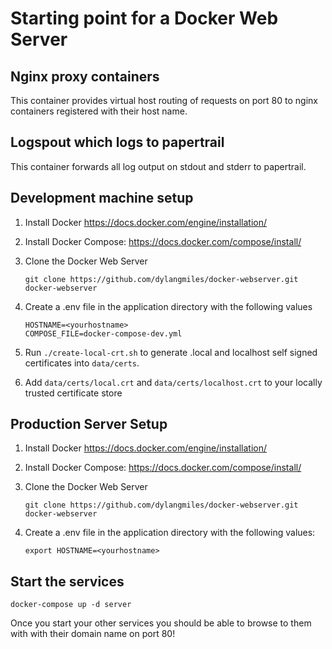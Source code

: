 
Starting point for a Docker Web Server
======================================

Nginx proxy containers
----------------------
This container provides virtual host routing of requests on port 80 to nginx containers registered with their host name.


Logspout which logs to papertrail
---------------------------------
This container forwards all log output on stdout and stderr to papertrail.

Development machine setup
-------------------------

1. Install Docker
   https://docs.docker.com/engine/installation/

2. Install Docker Compose:
   https://docs.docker.com/compose/install/

3. Clone the Docker Web Server
   ```
   git clone https://github.com/dylangmiles/docker-webserver.git docker-webserver
   ```
4. Create a .env file in the application directory with the following values
   ```
   HOSTNAME=<yourhostname>
   COMPOSE_FILE=docker-compose-dev.yml
   ```
5. Run `./create-local-crt.sh` to generate .local and localhost self signed certificates into `data/certs`.   
    
6. Add `data/certs/local.crt` and `data/certs/localhost.crt` to your locally trusted certificate store


Production Server Setup
-----------------------
1. Install Docker
   https://docs.docker.com/engine/installation/

2. Install Docker Compose:
   https://docs.docker.com/compose/install/

3. Clone the Docker Web Server
   ```
   git clone https://github.com/dylangmiles/docker-webserver.git docker-webserver
   ```
4. Create a .env file in the application directory with the following values:
   ```
   export HOSTNAME=<yourhostname>
   ```

Start the services
------------------
```
docker-compose up -d server
```

Once you start your other services you should be able to browse to them with with their domain name on port 80!
